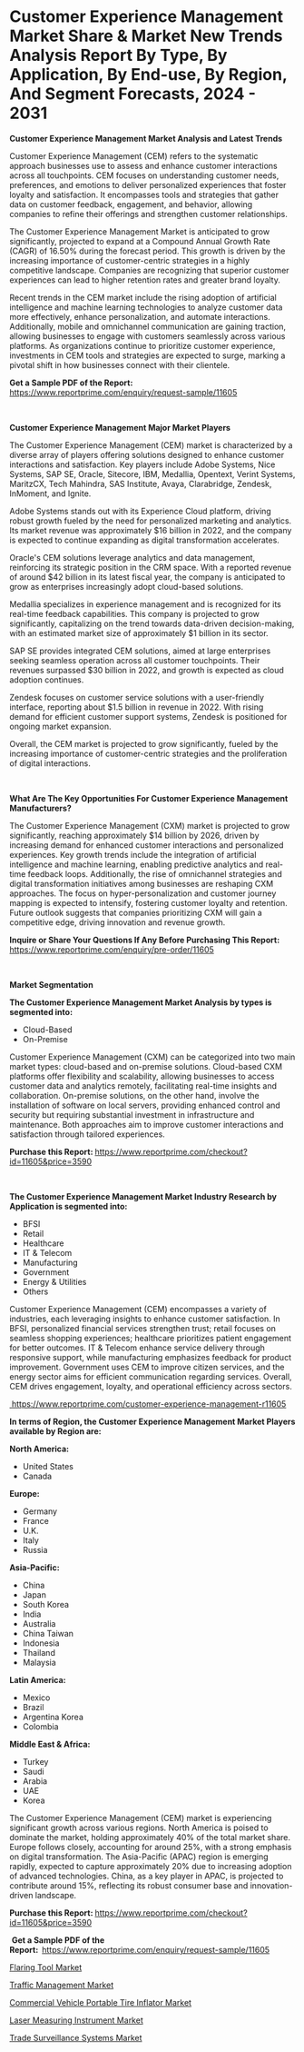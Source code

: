 <p><h1>Customer Experience Management Market Share & Market New Trends Analysis Report By Type, By Application, By End-use, By Region, And Segment Forecasts, 2024 - 2031</h1></p><p><strong>Customer Experience Management Market Analysis and Latest Trends</strong></p>
<p><p>Customer Experience Management (CEM) refers to the systematic approach businesses use to assess and enhance customer interactions across all touchpoints. CEM focuses on understanding customer needs, preferences, and emotions to deliver personalized experiences that foster loyalty and satisfaction. It encompasses tools and strategies that gather data on customer feedback, engagement, and behavior, allowing companies to refine their offerings and strengthen customer relationships.</p><p>The Customer Experience Management Market is anticipated to grow significantly, projected to expand at a Compound Annual Growth Rate (CAGR) of 16.50% during the forecast period. This growth is driven by the increasing importance of customer-centric strategies in a highly competitive landscape. Companies are recognizing that superior customer experiences can lead to higher retention rates and greater brand loyalty.</p><p>Recent trends in the CEM market include the rising adoption of artificial intelligence and machine learning technologies to analyze customer data more effectively, enhance personalization, and automate interactions. Additionally, mobile and omnichannel communication are gaining traction, allowing businesses to engage with customers seamlessly across various platforms. As organizations continue to prioritize customer experience, investments in CEM tools and strategies are expected to surge, marking a pivotal shift in how businesses connect with their clientele.</p></p>
<p><strong>Get a Sample PDF of the Report:&nbsp;</strong> <a href="https://www.reportprime.com/enquiry/request-sample/11605">https://www.reportprime.com/enquiry/request-sample/11605</a></p>
<p>&nbsp;</p>
<p><strong>Customer Experience Management Major Market Players</strong></p>
<p><p>The Customer Experience Management (CEM) market is characterized by a diverse array of players offering solutions designed to enhance customer interactions and satisfaction. Key players include Adobe Systems, Nice Systems, SAP SE, Oracle, Sitecore, IBM, Medallia, Opentext, Verint Systems, MaritzCX, Tech Mahindra, SAS Institute, Avaya, Clarabridge, Zendesk, InMoment, and Ignite.</p><p>Adobe Systems stands out with its Experience Cloud platform, driving robust growth fueled by the need for personalized marketing and analytics. Its market revenue was approximately $16 billion in 2022, and the company is expected to continue expanding as digital transformation accelerates.</p><p>Oracle's CEM solutions leverage analytics and data management, reinforcing its strategic position in the CRM space. With a reported revenue of around $42 billion in its latest fiscal year, the company is anticipated to grow as enterprises increasingly adopt cloud-based solutions.</p><p>Medallia specializes in experience management and is recognized for its real-time feedback capabilities. This company is projected to grow significantly, capitalizing on the trend towards data-driven decision-making, with an estimated market size of approximately $1 billion in its sector.</p><p>SAP SE provides integrated CEM solutions, aimed at large enterprises seeking seamless operation across all customer touchpoints. Their revenues surpassed $30 billion in 2022, and growth is expected as cloud adoption continues.</p><p>Zendesk focuses on customer service solutions with a user-friendly interface, reporting about $1.5 billion in revenue in 2022. With rising demand for efficient customer support systems, Zendesk is positioned for ongoing market expansion.</p><p>Overall, the CEM market is projected to grow significantly, fueled by the increasing importance of customer-centric strategies and the proliferation of digital interactions.</p></p>
<p>&nbsp;</p>
<p><strong>What Are The Key Opportunities For Customer Experience Management Manufacturers?</strong></p>
<p><p>The Customer Experience Management (CXM) market is projected to grow significantly, reaching approximately $14 billion by 2026, driven by increasing demand for enhanced customer interactions and personalized experiences. Key growth trends include the integration of artificial intelligence and machine learning, enabling predictive analytics and real-time feedback loops. Additionally, the rise of omnichannel strategies and digital transformation initiatives among businesses are reshaping CXM approaches. The focus on hyper-personalization and customer journey mapping is expected to intensify, fostering customer loyalty and retention. Future outlook suggests that companies prioritizing CXM will gain a competitive edge, driving innovation and revenue growth.</p></p>
<p><strong>Inquire or Share Your Questions If Any Before Purchasing This Report:</strong> <a href="https://www.reportprime.com/enquiry/pre-order/11605">https://www.reportprime.com/enquiry/pre-order/11605</a></p>
<p>&nbsp;</p>
<p><strong>Market Segmentation</strong></p>
<p><strong>The Customer Experience Management Market Analysis by types is segmented into:</strong></p>
<p><ul><li>Cloud-Based</li><li>On-Premise</li></ul></p>
<p><p>Customer Experience Management (CXM) can be categorized into two main market types: cloud-based and on-premise solutions. Cloud-based CXM platforms offer flexibility and scalability, allowing businesses to access customer data and analytics remotely, facilitating real-time insights and collaboration. On-premise solutions, on the other hand, involve the installation of software on local servers, providing enhanced control and security but requiring substantial investment in infrastructure and maintenance. Both approaches aim to improve customer interactions and satisfaction through tailored experiences.</p></p>
<p><strong>Purchase this Report:&nbsp;</strong><a href="https://www.reportprime.com/checkout?id=11605&price=3590">https://www.reportprime.com/checkout?id=11605&price=3590</a></p>
<p>&nbsp;</p>
<p><strong>The Customer Experience Management Market Industry Research by Application is segmented into:</strong></p>
<p><ul><li>BFSI</li><li>Retail</li><li>Healthcare</li><li>IT & Telecom</li><li>Manufacturing</li><li>Government</li><li>Energy & Utilities</li><li>Others</li></ul></p>
<p><p>Customer Experience Management (CEM) encompasses a variety of industries, each leveraging insights to enhance customer satisfaction. In BFSI, personalized financial services strengthen trust; retail focuses on seamless shopping experiences; healthcare prioritizes patient engagement for better outcomes. IT & Telecom enhance service delivery through responsive support, while manufacturing emphasizes feedback for product improvement. Government uses CEM to improve citizen services, and the energy sector aims for efficient communication regarding services. Overall, CEM drives engagement, loyalty, and operational efficiency across sectors.</p></p>
<p><a href="https://www.reportprime.com/customer-experience-management-r11605">&nbsp;https://www.reportprime.com/customer-experience-management-r11605</a></p>
<p><strong>In terms of Region, the Customer Experience Management Market Players available by Region are:</strong></p>
<p>
    <p> <strong> North America: </strong>
        <ul>
            <li>United States</li>
            <li>Canada</li>
        </ul>
        </p> 
    <p> <strong> Europe: </strong>
        <ul>
            <li>Germany</li>
            <li>France</li>
            <li>U.K.</li>
            <li>Italy</li>
            <li>Russia</li>
        </ul>
        </p> 
    <p> <strong> Asia-Pacific: </strong>
        <ul>
            <li>China</li>
            <li>Japan</li>
            <li>South Korea</li>
            <li>India</li>
            <li>Australia</li>
            <li>China Taiwan</li>
            <li>Indonesia</li>
            <li>Thailand</li>
            <li>Malaysia</li>
        </ul>
        </p> 
    <p> <strong> Latin America: </strong>
        <ul>
            <li>Mexico</li>
            <li>Brazil</li>
            <li>Argentina Korea</li>
            <li>Colombia</li>
        </ul>
        </p> 
    <p> <strong> Middle East & Africa: </strong>
        <ul>
            <li>Turkey</li>
            <li>Saudi</li>
            <li>Arabia</li>
            <li>UAE</li>
            <li>Korea</li>
        </ul>
    </p>
    </p>
<p><p>The Customer Experience Management (CEM) market is experiencing significant growth across various regions. North America is poised to dominate the market, holding approximately 40% of the total market share. Europe follows closely, accounting for around 25%, with a strong emphasis on digital transformation. The Asia-Pacific (APAC) region is emerging rapidly, expected to capture approximately 20% due to increasing adoption of advanced technologies. China, as a key player in APAC, is projected to contribute around 15%, reflecting its robust consumer base and innovation-driven landscape.</p></p>
<p><strong>Purchase this Report: </strong><a href="https://www.reportprime.com/checkout?id=11605&price=3590">https://www.reportprime.com/checkout?id=11605&price=3590</a></p>
<p>&nbsp;<strong>Get a Sample PDF of the Report:&nbsp;&nbsp;</strong><a href="https://www.reportprime.com/enquiry/request-sample/11605">https://www.reportprime.com/enquiry/request-sample/11605</a></p>
<p><strong></strong></p>
<p><p><a href="https://www.linkedin.com/pulse/what-growth-drivers-flaring-tool-market-comprehensive-study-products-vuqlc?trackingId=SPrmJSWCQ7mm5fVOCO%2FqBQ%3D%3D">Flaring Tool Market</a></p><p><a href="https://medium.com/@mayak140345644/the-traffic-management-market-industry-provides-a-comprehensive-and-current-analysis-of-the-a37a0b2342c9">Traffic Management Market</a></p><p><a href="https://issuu.com/reportprime-2/docs/commercial-vehicle-portable-tire-in_a3e5df5f681abf">Commercial Vehicle Portable Tire Inflator Market</a></p><p><a href="https://www.linkedin.com/pulse/global-laser-measuring-instrument-market-trends-insights-izxie?trackingId=5v7YcCa2QkmdMoa95nij%2BA%3D%3D">Laser Measuring Instrument Market</a></p><p><a href="https://medium.com/@mayak140345644/this-trade-surveillance-systems-market-research-report-evaluates-the-key-market-trends-drivers-8129089ed4e1">Trade Surveillance Systems Market</a></p></p>